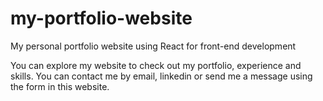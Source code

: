 # my-portfolio-website
My personal portfolio website using React for front-end development

You can explore my website to check out my portfolio, experience and skills. You can contact me by email, linkedin or send me a message using the form in this website.